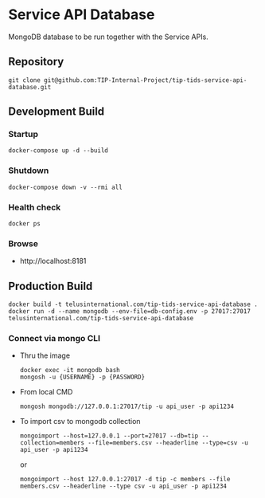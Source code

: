 # Service API Database
MongoDB database to be run together with the Service APIs.

## Repository
```
git clone git@github.com:TIP-Internal-Project/tip-tids-service-api-database.git
```

## Development Build

### Startup
```
docker-compose up -d --build
```

### Shutdown
```
docker-compose down -v --rmi all
```

### Health check
```
docker ps
```

### Browse
- http://localhost:8181


## Production Build
```
docker build -t telusinternational.com/tip-tids-service-api-database .
docker run -d --name mongodb --env-file=db-config.env -p 27017:27017 telusinternational.com/tip-tids-service-api-database
```

### Connect via mongo CLI
- Thru the image
  ```
  docker exec -it mongodb bash
  mongosh -u {USERNAME} -p {PASSWORD}
  ```
- From local CMD
  ```
  mongosh mongodb://127.0.0.1:27017/tip -u api_user -p api1234
  ```
- To import csv to mongodb collection
  ```
  mongoimport --host=127.0.0.1 --port=27017 --db=tip --collection=members --file=members.csv --headerline --type=csv -u api_user -p api1234
  ```
  or
  ```
  mongoimport --host 127.0.0.1:27017 -d tip -c members --file members.csv --headerline --type csv -u api_user -p api1234
  ```
